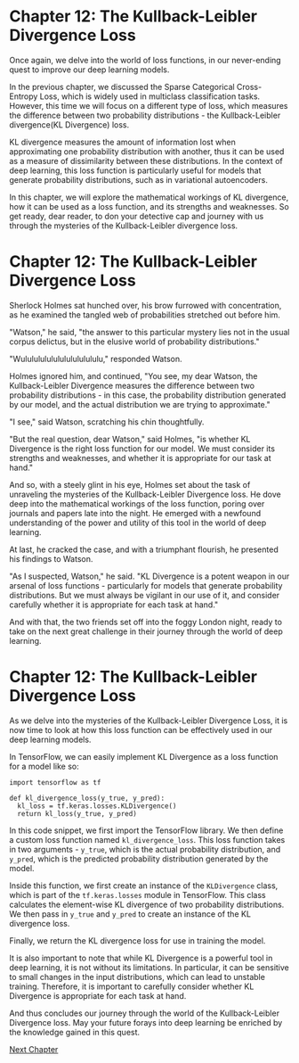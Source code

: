 # Chapter 12: The Kullback-Leibler Divergence Loss

Once again, we delve into the world of loss functions, in our never-ending quest to improve our deep learning models.

In the previous chapter, we discussed the Sparse Categorical Cross-Entropy Loss, which is widely used in multiclass classification tasks. However, this time we will focus on a different type of loss, which measures the difference between two probability distributions - the Kullback-Leibler divergence(KL Divergence) loss.

KL divergence measures the amount of information lost when approximating one probability distribution with another, thus it can be used as a measure of dissimilarity between these distributions. In the context of deep learning, this loss function is particularly useful for models that generate probability distributions, such as in variational autoencoders.

In this chapter, we will explore the mathematical workings of KL divergence, how it can be used as a loss function, and its strengths and weaknesses. So get ready, dear reader, to don your detective cap and journey with us through the mysteries of the Kullback-Leibler divergence loss.
# Chapter 12: The Kullback-Leibler Divergence Loss

Sherlock Holmes sat hunched over, his brow furrowed with concentration, as he examined the tangled web of probabilities stretched out before him.

"Watson," he said, "the answer to this particular mystery lies not in the usual corpus delictus, but in the elusive world of probability distributions."

"Wululululululululululululu," responded Watson.

Holmes ignored him, and continued, "You see, my dear Watson, the Kullback-Leibler Divergence measures the difference between two probability distributions - in this case, the probability distribution generated by our model, and the actual distribution we are trying to approximate."

"I see," said Watson, scratching his chin thoughtfully.

"But the real question, dear Watson," said Holmes, "is whether KL Divergence is the right loss function for our model. We must consider its strengths and weaknesses, and whether it is appropriate for our task at hand."

And so, with a steely glint in his eye, Holmes set about the task of unraveling the mysteries of the Kullback-Leibler Divergence loss. He dove deep into the mathematical workings of the loss function, poring over journals and papers late into the night. He emerged with a newfound understanding of the power and utility of this tool in the world of deep learning.

At last, he cracked the case, and with a triumphant flourish, he presented his findings to Watson.

"As I suspected, Watson," he said. "KL Divergence is a potent weapon in our arsenal of loss functions - particularly for models that generate probability distributions. But we must always be vigilant in our use of it, and consider carefully whether it is appropriate for each task at hand."

And with that, the two friends set off into the foggy London night, ready to take on the next great challenge in their journey through the world of deep learning.
# Chapter 12: The Kullback-Leibler Divergence Loss

As we delve into the mysteries of the Kullback-Leibler Divergence Loss, it is now time to look at how this loss function can be effectively used in our deep learning models.

In TensorFlow, we can easily implement KL Divergence as a loss function for a model like so:

```
import tensorflow as tf

def kl_divergence_loss(y_true, y_pred):
  kl_loss = tf.keras.losses.KLDivergence()
  return kl_loss(y_true, y_pred)
```

In this code snippet, we first import the TensorFlow library. We then define a custom loss function named `kl_divergence_loss`. This loss function takes in two arguments - `y_true`, which is the actual probability distribution, and `y_pred`, which is the predicted probability distribution generated by the model.

Inside this function, we first create an instance of the `KLDivergence` class, which is part of the `tf.keras.losses` module in TensorFlow. This class calculates the element-wise KL divergence of two probability distributions. We then pass in `y_true` and `y_pred` to create an instance of the KL divergence loss.

Finally, we return the KL divergence loss for use in training the model.

It is also important to note that while KL Divergence is a powerful tool in deep learning, it is not without its limitations. In particular, it can be sensitive to small changes in the input distributions, which can lead to unstable training. Therefore, it is important to carefully consider whether KL Divergence is appropriate for each task at hand.

And thus concludes our journey through the world of the Kullback-Leibler Divergence loss. May your future forays into deep learning be enriched by the knowledge gained in this quest.


[Next Chapter](13_Chapter13.md)